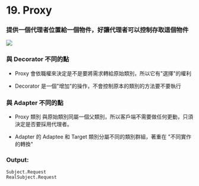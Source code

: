 # 19. Proxy

### 提供一個代理者位置給一個物件，好讓代理者可以控制存取這個物件

![](https://www.dofactory.com/images/diagrams/net/proxy.gif)

### 與 Decorator 不同的點

* Proxy 會依職權來決定是不是要將需求轉給原始類別，所以它有"選擇"的權利

* Decorator 是一個"增加"的操作，不會控制原本的類別的方法要不要執行

### 與 Adapter 不同的點

* Proxy 類別 與原始類別同屬一個父類別，所以客戶端不需要做任何更動，只須決定是否要採用代理者。

* Adapter 的 Adaptee 和 Target 類別分屬不同的類別群組，著重在 "不同實作的轉換"

### Output:

    Subject.Request
    RealSubject.Request
